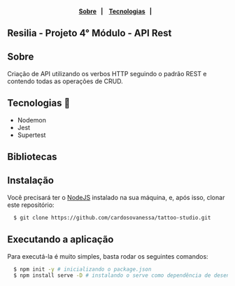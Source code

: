 <h4 align="center">
    <br><br>
    <p align="center">
      <a href="#-about">Sobre</a>&nbsp;&nbsp;&nbsp;|&nbsp;&nbsp;&nbsp;
      <a href="#-technologies">Tecnologias</a>&nbsp;&nbsp;&nbsp;|&nbsp;&nbsp;&nbsp;
  </p>
</h4>

## Resilia - Projeto 4° Módulo - API Rest

## Sobre

Criação de API utilizando os verbos HTTP seguindo o padrão REST e contendo todas as operações de CRUD.

## Tecnologias 🚀

* Nodemon
* Jest
* Supertest

## Bibliotecas

## Instalação

Você precisará ter o [NodeJS](https://nodejs.org) instalado na sua máquina, e, após isso, clonar este repositório:
```sh
  $ git clone https://github.com/cardosovanessa/tattoo-studio.git
```

## Executando a aplicação

Para executá-la é muito simples, basta rodar os seguintes comandos:
```sh
  $ npm init -y # inicializando o package.json
  $ npm install serve -D # instalando o serve como dependência de desenvolvimento
